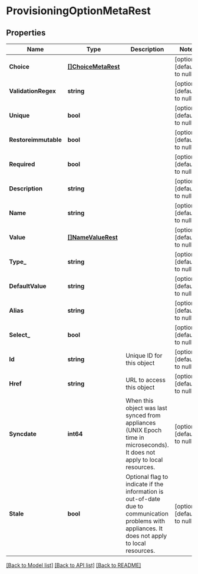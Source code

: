 # ProvisioningOptionMetaRest

## Properties
Name | Type | Description | Notes
------------ | ------------- | ------------- | -------------
**Choice** | [**[]ChoiceMetaRest**](ChoiceMetaRest.md) |  | [optional] [default to null]
**ValidationRegex** | **string** |  | [optional] [default to null]
**Unique** | **bool** |  | [optional] [default to null]
**Restoreimmutable** | **bool** |  | [optional] [default to null]
**Required** | **bool** |  | [optional] [default to null]
**Description** | **string** |  | [optional] [default to null]
**Name** | **string** |  | [optional] [default to null]
**Value** | [**[]NameValueRest**](NameValueRest.md) |  | [optional] [default to null]
**Type_** | **string** |  | [optional] [default to null]
**DefaultValue** | **string** |  | [optional] [default to null]
**Alias** | **string** |  | [optional] [default to null]
**Select_** | **bool** |  | [optional] [default to null]
**Id** | **string** | Unique ID for this object | [optional] [default to null]
**Href** | **string** | URL to access this object | [optional] [default to null]
**Syncdate** | **int64** | When this object was last synced from appliances (UNIX Epoch time in microseconds). It does not apply to local resources. | [optional] [default to null]
**Stale** | **bool** | Optional flag to indicate if the information is out-of-date due to communication problems with appliances. It does not apply to local resources. | [optional] [default to null]

[[Back to Model list]](../README.md#documentation-for-models) [[Back to API list]](../README.md#documentation-for-api-endpoints) [[Back to README]](../README.md)


